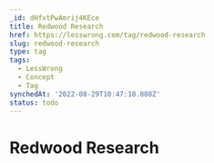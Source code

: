 ```yaml
---
_id: dHfxtPwAmrij4KEce
title: Redwood Research
href: https://lesswrong.com/tag/redwood-research
slug: redwood-research
type: tag
tags:
  - LessWrong
  - Concept
  - Tag
synchedAt: '2022-08-29T10:47:18.808Z'
status: todo
---
```


# Redwood Research
